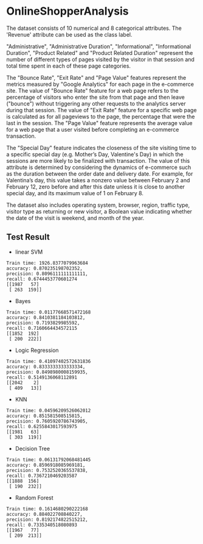 # OnlineShopperAnalysis
The dataset consists of 10 numerical and 8 categorical attributes. 
The 'Revenue' attribute can be used as the class label. 

"Administrative", "Administrative Duration", "Informational", "Informational Duration", "Product Related" and "Product Related Duration" represent the number of different types of pages visited by the visitor in that session and total time spent in each of these page categories.   

The "Bounce Rate", "Exit Rate" and "Page Value" features represent the metrics measured by "Google Analytics" for each page in the e-commerce site. The value of "Bounce Rate" feature for a web page refers to the percentage of visitors who enter the site from that page and then leave ("bounce") without triggering any other requests to the analytics server during that session. The value of "Exit Rate" feature for a specific web page is calculated as for all pageviews to the page, the percentage that were the last in the session. The "Page Value" feature represents the average value for a web page that a user visited before completing an e-commerce transaction.   

The "Special Day" feature indicates the closeness of the site visiting time to a specific special day (e.g. Mother’s Day, Valentine's Day) in which the sessions are more likely to be finalized with transaction. The value of this attribute is determined by considering the dynamics of e-commerce such as the duration between the order date and delivery date. For example, for Valentina’s day, this value takes a nonzero value between February 2 and February 12, zero before and after this date unless it is close to another special day, and its maximum value of 1 on February 8.  

The dataset also includes operating system, browser, region, traffic type, visitor type as returning or new visitor, a Boolean value indicating whether the date of the visit is weekend, and month of the year.

## Test Result
+ linear SVM
```
Train time: 1926.8377079963684
accuracy: 0.870235198702352, 
precision: 0.8096111111111111, 
recall: 0.6744453770601274
[[1987   57]
 [ 263  159]]
```
+ Bayes
```
Train time: 0.01177668571472168
accuracy: 0.8410381184103812, 
precision: 0.7193829985592, 
recall: 0.7160664434572115
[[1852  192]
 [ 200  222]]

```
+ Logic Regression
```
Train time: 0.41097402572631836
accuracy: 0.8333333333333334, 
precision: 0.8498980008159935, 
recall: 0.5149136068112891
[[2042    2]
 [ 409   13]]
```
+ KNN
```
Train time: 0.04596209526062012
accuracy: 0.851581508515815, 
precision: 0.7605920786743905, 
recall: 0.6255843017593975
[[1981   63]
 [ 303  119]]
```
+ Decision Tree
```
Train time: 0.06131792068481445
accuracy: 0.8596918085969181, 
precision: 0.7532520365537838, 
recall: 0.7367210469203587
[[1888  156]
 [ 190  232]]
```
+ Random Forest
```
Train time: 0.1614680290222168
accuracy: 0.884022708840227, 
precision: 0.8192174822515212, 
recall: 0.7335340518080893
[[1967   77]
 [ 209  213]]
```